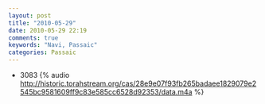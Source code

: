 ```yaml
---
layout: post
title: "2010-05-29"
date: 2010-05-29 22:19
comments: true
keywords: "Navi, Passaic" 
categories: Passaic 
---
```


 * 3083 {% audio http://historic.torahstream.org/cas/28e9e07f93fb265badaee1829079e2545bc9581609ff9c83e585cc6528d92353/data.m4a %}

